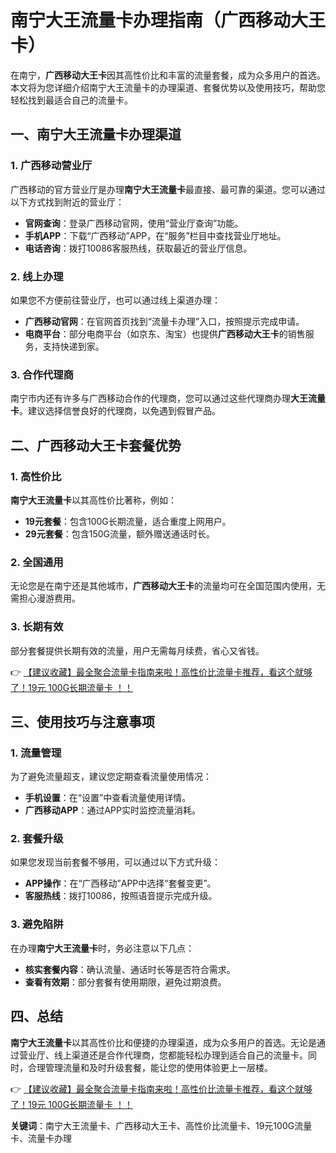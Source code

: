 # 南宁大王流量卡办理指南（广西移动大王卡）

在南宁，**广西移动大王卡**因其高性价比和丰富的流量套餐，成为众多用户的首选。本文将为您详细介绍南宁大王流量卡的办理渠道、套餐优势以及使用技巧，帮助您轻松找到最适合自己的流量卡。

## 一、南宁大王流量卡办理渠道

### 1. 广西移动营业厅
广西移动的官方营业厅是办理**南宁大王流量卡**最直接、最可靠的渠道。您可以通过以下方式找到附近的营业厅：
- **官网查询**：登录广西移动官网，使用“营业厅查询”功能。
- **手机APP**：下载“广西移动”APP，在“服务”栏目中查找营业厅地址。
- **电话咨询**：拨打10086客服热线，获取最近的营业厅信息。

### 2. 线上办理
如果您不方便前往营业厅，也可以通过线上渠道办理：
- **广西移动官网**：在官网首页找到“流量卡办理”入口，按照提示完成申请。
- **电商平台**：部分电商平台（如京东、淘宝）也提供**广西移动大王卡**的销售服务，支持快递到家。

### 3. 合作代理商
南宁市内还有许多与广西移动合作的代理商，您可以通过这些代理商办理**大王流量卡**。建议选择信誉良好的代理商，以免遇到假冒产品。

## 二、广西移动大王卡套餐优势

### 1. 高性价比
**南宁大王流量卡**以其高性价比著称，例如：
- **19元套餐**：包含100G长期流量，适合重度上网用户。
- **29元套餐**：包含150G流量，额外赠送通话时长。

### 2. 全国通用
无论您是在南宁还是其他城市，**广西移动大王卡**的流量均可在全国范围内使用，无需担心漫游费用。

### 3. 长期有效
部分套餐提供长期有效的流量，用户无需每月续费，省心又省钱。

👉 [【建议收藏】最全聚合流量卡指南来啦！高性价比流量卡推荐，看这个就够了！19元 100G长期流量卡 ！！](https://bit.ly/Liuliangka)

## 三、使用技巧与注意事项

### 1. 流量管理
为了避免流量超支，建议您定期查看流量使用情况：
- **手机设置**：在“设置”中查看流量使用详情。
- **广西移动APP**：通过APP实时监控流量消耗。

### 2. 套餐升级
如果您发现当前套餐不够用，可以通过以下方式升级：
- **APP操作**：在“广西移动”APP中选择“套餐变更”。
- **客服热线**：拨打10086，按照语音提示完成升级。

### 3. 避免陷阱
在办理**南宁大王流量卡**时，务必注意以下几点：
- **核实套餐内容**：确认流量、通话时长等是否符合需求。
- **查看有效期**：部分套餐有使用期限，避免过期浪费。

## 四、总结

**南宁大王流量卡**以其高性价比和便捷的办理渠道，成为众多用户的首选。无论是通过营业厅、线上渠道还是合作代理商，您都能轻松办理到适合自己的流量卡。同时，合理管理流量和及时升级套餐，能让您的使用体验更上一层楼。

👉 [【建议收藏】最全聚合流量卡指南来啦！高性价比流量卡推荐，看这个就够了！19元 100G长期流量卡 ！！](https://bit.ly/Liuliangka)

**关键词**：南宁大王流量卡、广西移动大王卡、高性价比流量卡、19元100G流量卡、流量卡办理